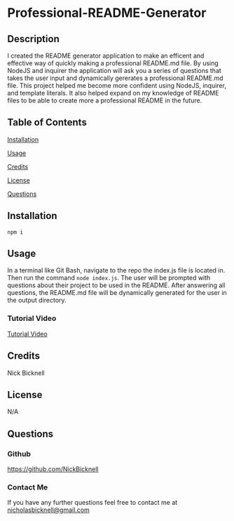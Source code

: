 # Professional-README-Generator

## Description

I created the README generator application to make an efficent and effective way of quickly making a professional README.md file. By using NodeJS and inquirer the application will ask you a series of questions that takes the user input and dynamically gererates a professional README.md file. This project helped me become more confident using NodeJS, inquirer, and template literals. It also helped expand on my knowledge of README files to be able to create more a professional README in the future.

## Table of Contents 

[Installation](#installation)

[Usage](#usage)

[Credits](#credits)

[License](#license)

[Questions](#questions)

## Installation

`npm i`

## Usage

In a terminal like Git Bash, navigate to the repo the index.js file is located in. Then run the command `node index.js`. The user will be prompted with questions about their project to be used in the README. After answering all questions, the README.md file will be dynamically generated for the user in the output directory.

### Tutorial Video

[Tutorial Video](https://watch.screencastify.com/v/zoBJtarm79UXtVNWwUir)

## Credits

Nick Bicknell

## License

N/A

## Questions

### Github 
https://github.com/NickBicknell
### Contact Me
If you have any further questions feel free to contact me at nicholasbicknell@gmail.com
